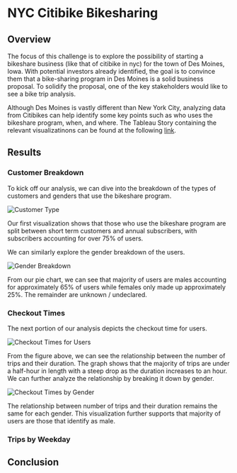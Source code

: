 # NYC Citibike Bikesharing

## Overview

The focus of this challenge is to explore the possibility of starting a bikeshare business (like that of citibike in nyc) for the town of Des Moines, Iowa. With potential investors already identified, the goal is to convince them that a bike-sharing program in Des Moines is a solid business proposal. To solidify the proposal, one of the key stakeholders would like to see a bike trip analysis. 

Although Des Moines is vastly different than New York City, analyzing data from Citibikes can help identify some key points such as who uses the bikeshare program, when, and where. The Tableau Story containing the relevant visualizatinons  can be found at the following [link](https://public.tableau.com/app/profile/diana6142/viz/NYCCitibikeAnalysis_16585883991620/NYCCitibikeAnalysis?publish=yes).

## Results

### Customer Breakdown

To kick off our analysis, we can dive into the breakdown of the types of customers and genders that use the bikeshare program.

![Customer Type](https://user-images.githubusercontent.com/101564349/180615551-0abfa2fc-04b2-47b1-a8e2-5e12a3516722.png)

Our first visualization shows that those who use the bikeshare program are split between short term customers and annual subscribers, with subscribers accounting for over 75% of users. 

We can similarly explore the gender breakdown of the users.

![Gender Breakdown](https://user-images.githubusercontent.com/101564349/180615739-7e5f1338-49be-4a73-a8b1-d76d7d45f98f.png)

From our pie chart, we can see that majority of users are males accounting for approximately 65% of users while females only made up approximately 25%. The remainder are unknown / undeclared. 

### Checkout Times

The next portion of our analysis depicts the checkout time for users.

![Checkout Times for Users](https://user-images.githubusercontent.com/101564349/180615989-30b8309b-10a6-48cc-8bef-620e4ce659e2.png)

From the figure above, we can see the relationship between the number of trips and their duration. The graph shows that the majority of trips are under a half-hour in length with a steep drop as the duration increases to an hour. We can further analyze the relationship by breaking it down by gender.

![Checkout Times by Gender](https://user-images.githubusercontent.com/101564349/180616307-6df210c0-3fc2-4fff-992a-216e2a7a0277.png)

The relationship between number of trips and their duration remains the same for each gender. This visualization further supports that majority of users are those that identify as male.

### Trips by Weekday


## Conclusion

